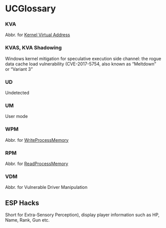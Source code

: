 # UCGlossary

### KVA
Abbr. for [Kernel Virtual Address](https://docs.microsoft.com/en-us/windows/win32/api/memoryapi/nf-memoryapi-writeprocessmemory)

### KVAS, KVA Shadowing
Windows kernel mitigation for speculative execution side channel: the rogue data cache load vulnerability (CVE-2017-5754, also known as “Meltdown” or “Variant 3”

### UD
Undetected

### UM
User mode

### WPM
Abbr. for [WriteProcessMemory](https://docs.microsoft.com/en-us/windows/win32/api/memoryapi/nf-memoryapi-writeprocessmemory)

### RPM
Abbr. for [ReadProcessMemory](https://docs.microsoft.com/en-us/windows/win32/api/memoryapi/nf-memoryapi-readprocessmemory)

### VDM
Abbr. for Vulnerable Driver Manipulation

## ESP Hacks
Short for Extra-Sensory Perception), display player information such as HP, Name, Rank, Gun etc.